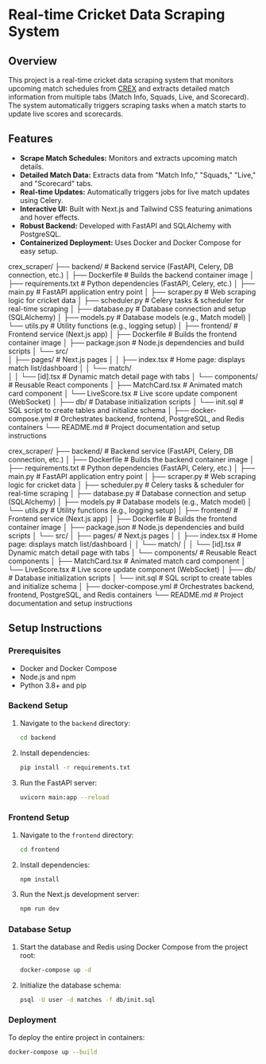 # Real-time Cricket Data Scraping System

## Overview
This project is a real-time cricket data scraping system that monitors upcoming match schedules from [CREX](https://crex.live/fixtures/match-list) and extracts detailed match information from multiple tabs (Match Info, Squads, Live, and Scorecard). The system automatically triggers scraping tasks when a match starts to update live scores and scorecards.

## Features
- **Scrape Match Schedules:** Monitors and extracts upcoming match details.
- **Detailed Match Data:** Extracts data from "Match Info," "Squads," "Live," and "Scorecard" tabs.
- **Real-time Updates:** Automatically triggers jobs for live match updates using Celery.
- **Interactive UI:** Built with Next.js and Tailwind CSS featuring animations and hover effects.
- **Robust Backend:** Developed with FastAPI and SQLAlchemy with PostgreSQL.
- **Containerized Deployment:** Uses Docker and Docker Compose for easy setup.

crex_scraper/
├── backend/                         # Backend service (FastAPI, Celery, DB connection, etc.)
│   ├── Dockerfile                   # Builds the backend container image
│   ├── requirements.txt             # Python dependencies (FastAPI, Celery, etc.)
│   ├── main.py                      # FastAPI application entry point
│   ├── scraper.py                   # Web scraping logic for cricket data
│   ├── scheduler.py                 # Celery tasks & scheduler for real-time scraping
│   ├── database.py                  # Database connection and setup (SQLAlchemy)
│   ├── models.py                    # Database models (e.g., Match model)
│   └── utils.py                     # Utility functions (e.g., logging setup)
│
├── frontend/                        # Frontend service (Next.js app)
│   ├── Dockerfile                   # Builds the frontend container image
│   ├── package.json                 # Node.js dependencies and build scripts
│   └── src/                         
│       ├── pages/                   # Next.js pages
│       │   ├── index.tsx            # Home page: displays match list/dashboard
│       │   └── match/               
│       │       └── [id].tsx         # Dynamic match detail page with tabs
│       └── components/              # Reusable React components
│           ├── MatchCard.tsx        # Animated match card component
│           └── LiveScore.tsx        # Live score update component (WebSocket)
│
├── db/                              # Database initialization scripts
│   └── init.sql                     # SQL script to create tables and initialize schema
│
├── docker-compose.yml               # Orchestrates backend, frontend, PostgreSQL, and Redis containers
└── README.md                        # Project documentation and setup instructions

crex_scraper/ ├── backend/ # Backend service (FastAPI, Celery, DB connection, etc.) │ ├── Dockerfile # Builds the backend container image │ ├── requirements.txt # Python dependencies (FastAPI, Celery, etc.) │ ├── main.py # FastAPI application entry point │ ├── scraper.py # Web scraping logic for cricket data │ ├── scheduler.py # Celery tasks & scheduler for real-time scraping │ ├── database.py # Database connection and setup (SQLAlchemy) │ ├── models.py # Database models (e.g., Match model) │ └── utils.py # Utility functions (e.g., logging setup) │ ├── frontend/ # Frontend service (Next.js app) │ ├── Dockerfile # Builds the frontend container image │ ├── package.json # Node.js dependencies and build scripts │ └── src/
│ ├── pages/ # Next.js pages │ │ ├── index.tsx # Home page: displays match list/dashboard │ │ └── match/
│ │ └── [id].tsx # Dynamic match detail page with tabs │ └── components/ # Reusable React components │ ├── MatchCard.tsx # Animated match card component │ └── LiveScore.tsx # Live score update component (WebSocket) │ ├── db/ # Database initialization scripts │ └── init.sql # SQL script to create tables and initialize schema │ ├── docker-compose.yml # Orchestrates backend, frontend, PostgreSQL, and Redis containers └── README.md # Project documentation and setup instructions
## Setup Instructions

### Prerequisites
- Docker and Docker Compose
- Node.js and npm
- Python 3.8+ and pip

### Backend Setup
1. Navigate to the `backend` directory:
    ```bash
    cd backend
    ```
2. Install dependencies:
    ```bash
    pip install -r requirements.txt
    ```
3. Run the FastAPI server:
    ```bash
    uvicorn main:app --reload
    ```

### Frontend Setup
1. Navigate to the `frontend` directory:
    ```bash
    cd frontend
    ```
2. Install dependencies:
    ```bash
    npm install
    ```
3. Run the Next.js development server:
    ```bash
    npm run dev
    ```

### Database Setup
1. Start the database and Redis using Docker Compose from the project root:
    ```bash
    docker-compose up -d
    ```
2. Initialize the database schema:
    ```bash
    psql -U user -d matches -f db/init.sql
    ```

### Deployment
To deploy the entire project in containers:
```bash
docker-compose up --build

